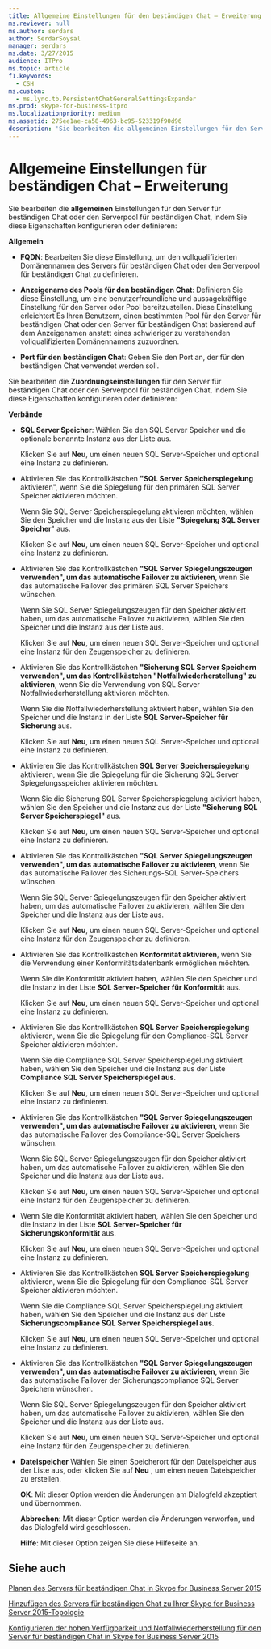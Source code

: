 ```yaml
---
title: Allgemeine Einstellungen für den beständigen Chat – Erweiterung
ms.reviewer: null
ms.author: serdars
author: SerdarSoysal
manager: serdars
ms.date: 3/27/2015
audience: ITPro
ms.topic: article
f1.keywords:
  - CSH
ms.custom:
  - ms.lync.tb.PersistentChatGeneralSettingsExpander
ms.prod: skype-for-business-itpro
ms.localizationpriority: medium
ms.assetid: 275ee1ae-ca58-4963-bc95-523319f90d96
description: 'Sie bearbeiten die allgemeinen Einstellungen für den Server für beständigen Chat oder den Serverpool für beständigen Chat, indem Sie diese Eigenschaften konfigurieren oder definieren:'
---
```


# <a name="persistent-chat-general-settings-expander"></a>Allgemeine Einstellungen für beständigen Chat – Erweiterung
 
Sie bearbeiten die **allgemeinen** Einstellungen für den Server für beständigen Chat oder den Serverpool für beständigen Chat, indem Sie diese Eigenschaften konfigurieren oder definieren:
  
 **Allgemein**
  
- **FQDN**: Bearbeiten Sie diese Einstellung, um den vollqualifizierten Domänennamen des Servers für beständigen Chat oder den Serverpool für beständigen Chat zu definieren.
    
- **Anzeigename des Pools für den beständigen Chat**: Definieren Sie diese Einstellung, um eine benutzerfreundliche und aussagekräftige Einstellung für den Server oder Pool bereitzustellen. Diese Einstellung erleichtert Es Ihren Benutzern, einen bestimmten Pool für den Server für beständigen Chat oder den Server für beständigen Chat basierend auf dem Anzeigenamen anstatt eines schwieriger zu verstehenden vollqualifizierten Domänennamens zuzuordnen.
    
- **Port für den beständigen Chat**: Geben Sie den Port an, der für den beständigen Chat verwendet werden soll.
    
Sie bearbeiten die **Zuordnungseinstellungen** für den Server für beständigen Chat oder den Serverpool für beständigen Chat, indem Sie diese Eigenschaften konfigurieren oder definieren:
  
 **Verbände**
  
- **SQL Server Speicher**: Wählen Sie den SQL Server Speicher und die optionale benannte Instanz aus der Liste aus.
    
    Klicken Sie auf **Neu**, um einen neuen SQL Server-Speicher und optional eine Instanz zu definieren.
    
- Aktivieren Sie das Kontrollkästchen **"SQL Server Speicherspiegelung** aktivieren", wenn Sie die Spiegelung für den primären SQL Server Speicher aktivieren möchten.
    
    Wenn Sie SQL Server Speicherspiegelung aktivieren möchten, wählen Sie den Speicher und die Instanz aus der Liste **"Spiegelung SQL Server Speicher**" aus.
    
    Klicken Sie auf **Neu**, um einen neuen SQL Server-Speicher und optional eine Instanz zu definieren.
    
- Aktivieren Sie das Kontrollkästchen **"SQL Server Spiegelungszeugen verwenden", um das automatische Failover zu aktivieren**, wenn Sie das automatische Failover des primären SQL Server Speichers wünschen.
    
    Wenn Sie SQL Server Spiegelungszeugen für den Speicher aktiviert haben, um das automatische Failover zu aktivieren, wählen Sie den Speicher und die Instanz aus der Liste aus.
    
    Klicken Sie auf **Neu**, um einen neuen SQL Server-Speicher und optional eine Instanz für den Zeugenspeicher zu definieren.
    
- Aktivieren Sie das Kontrollkästchen **"Sicherung SQL Server Speichern verwenden", um das Kontrollkästchen "Notfallwiederherstellung" zu aktivieren**, wenn Sie die Verwendung von SQL Server Notfallwiederherstellung aktivieren möchten.
    
    Wenn Sie die Notfallwiederherstellung aktiviert haben, wählen Sie den Speicher und die Instanz in der Liste **SQL Server-Speicher für Sicherung** aus.
    
    Klicken Sie auf **Neu**, um einen neuen SQL Server-Speicher und optional eine Instanz zu definieren.
    
- Aktivieren Sie das Kontrollkästchen **SQL Server Speicherspiegelung** aktivieren, wenn Sie die Spiegelung für die Sicherung SQL Server Spiegelungsspeicher aktivieren möchten.
    
    Wenn Sie die Sicherung SQL Server Speicherspiegelung aktiviert haben, wählen Sie den Speicher und die Instanz aus der Liste **"Sicherung SQL Server Speicherspiegel"** aus.
    
    Klicken Sie auf **Neu**, um einen neuen SQL Server-Speicher und optional eine Instanz zu definieren.
    
- Aktivieren Sie das Kontrollkästchen **"SQL Server Spiegelungszeugen verwenden", um das automatische Failover zu aktivieren**, wenn Sie das automatische Failover des Sicherungs-SQL Server-Speichers wünschen.
    
    Wenn Sie SQL Server Spiegelungszeugen für den Speicher aktiviert haben, um das automatische Failover zu aktivieren, wählen Sie den Speicher und die Instanz aus der Liste aus.
    
    Klicken Sie auf **Neu**, um einen neuen SQL Server-Speicher und optional eine Instanz für den Zeugenspeicher zu definieren.
    
- Aktivieren Sie das Kontrollkästchen **Konformität aktivieren**, wenn Sie die Verwendung einer Konformitätsdatenbank ermöglichen möchten.
    
    Wenn Sie die Konformität aktiviert haben, wählen Sie den Speicher und die Instanz in der Liste **SQL Server-Speicher für Konformität** aus.
    
    Klicken Sie auf **Neu**, um einen neuen SQL Server-Speicher und optional eine Instanz zu definieren.
    
- Aktivieren Sie das Kontrollkästchen **SQL Server Speicherspiegelung** aktivieren, wenn Sie die Spiegelung für den Compliance-SQL Server Speicher aktivieren möchten.
    
    Wenn Sie die Compliance SQL Server Speicherspiegelung aktiviert haben, wählen Sie den Speicher und die Instanz aus der Liste **Compliance SQL Server Speicherspiegel aus**.
    
    Klicken Sie auf **Neu**, um einen neuen SQL Server-Speicher und optional eine Instanz zu definieren.
    
- Aktivieren Sie das Kontrollkästchen **"SQL Server Spiegelungszeugen verwenden", um das automatische Failover zu aktivieren**, wenn Sie das automatische Failover des Compliance-SQL Server Speichers wünschen.
    
    Wenn Sie SQL Server Spiegelungszeugen für den Speicher aktiviert haben, um das automatische Failover zu aktivieren, wählen Sie den Speicher und die Instanz aus der Liste aus.
    
    Klicken Sie auf **Neu**, um einen neuen SQL Server-Speicher und optional eine Instanz für den Zeugenspeicher zu definieren.
    
- Wenn Sie die Konformität aktiviert haben, wählen Sie den Speicher und die Instanz in der Liste **SQL Server-Speicher für Sicherungskonformität** aus.
    
    Klicken Sie auf **Neu**, um einen neuen SQL Server-Speicher und optional eine Instanz zu definieren.
    
- Aktivieren Sie das Kontrollkästchen **SQL Server Speicherspiegelung** aktivieren, wenn Sie die Spiegelung für den Compliance-SQL Server Speicher aktivieren möchten.
    
    Wenn Sie die Compliance SQL Server Speicherspiegelung aktiviert haben, wählen Sie den Speicher und die Instanz aus der Liste **Sicherungscompliance SQL Server Speicherspiegel aus**.
    
    Klicken Sie auf **Neu**, um einen neuen SQL Server-Speicher und optional eine Instanz zu definieren.
    
- Aktivieren Sie das Kontrollkästchen **"SQL Server Spiegelungszeugen verwenden", um das automatische Failover zu aktivieren**, wenn Sie das automatische Failover der Sicherungscompliance SQL Server Speichern wünschen.
    
    Wenn Sie SQL Server Spiegelungszeugen für den Speicher aktiviert haben, um das automatische Failover zu aktivieren, wählen Sie den Speicher und die Instanz aus der Liste aus.
    
    Klicken Sie auf **Neu**, um einen neuen SQL Server-Speicher und optional eine Instanz für den Zeugenspeicher zu definieren.
    
- **Dateispeicher** Wählen Sie einen Speicherort für den Dateispeicher aus der Liste aus, oder klicken Sie auf **Neu** , um einen neuen Dateispeicher zu erstellen.
    
  **OK**: Mit dieser Option werden die Änderungen am Dialogfeld akzeptiert und übernommen.
  
  **Abbrechen**: Mit dieser Option werden die Änderungen verworfen, und das Dialogfeld wird geschlossen.
  
  **Hilfe**: Mit dieser Option zeigen Sie diese Hilfeseite an.
  
## <a name="see-also"></a>Siehe auch

[Planen des Servers für beständigen Chat in Skype for Business Server 2015](../../plan-your-deployment/persistent-chat-server/persistent-chat-server.md)
  
[Hinzufügen des Servers für beständigen Chat zu Ihrer Skype for Business Server 2015-Topologie](../../deploy/deploy-persistent-chat-server/add-persistent-chat-server.md)
  
[Konfigurieren der hohen Verfügbarkeit und Notfallwiederherstellung für den Server für beständigen Chat in Skype for Business Server 2015](../../deploy/deploy-persistent-chat-server/configure-hadr-for-persistent-chat.md)
